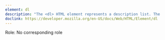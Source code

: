 ```yaml
---
element: dl
description: "The <dl> HTML element represents a description list. The element encloses a list of groups of terms (specified using the <dt> element) and descriptions (provided by <dd> elements). Common uses for this element are to implement a glossary or to display metadata (a list of key-value pairs)."
doclink: https://developer.mozilla.org/en-US/docs/Web/HTML/Element/dl
---
```


<p class="mb-2">Role: No corresponding role</p>
